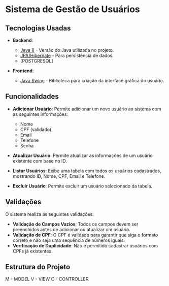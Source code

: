 # Sistema de Gestão de Usuários


## Tecnologias Usadas

- **Backend**: 
  - [Java 8](https://www.oracle.com/java/technologies/javase/jdk17-archive-downloads.html) - Versão do Java utilizada no projeto.
  - [JPA/Hibernate](https://hibernate.org/) - Para persistência de dados.
  - [POSTGRESQL]

- **Frontend**: 
  - [Java Swing](https://docs.oracle.com/javase/tutorial/uiswing/) - Biblioteca para criação da interface gráfica do usuário.

## Funcionalidades

- **Adicionar Usuário**: Permite adicionar um novo usuário ao sistema com as seguintes informações:
  - Nome
  - CPF (validado)
  - Email
  - Telefone
  - Senha

- **Atualizar Usuário**: Permite atualizar as informações de um usuário existente com base no ID.

- **Listar Usuários**: Exibe uma tabela com todos os usuários cadastrados, mostrando ID, Nome, CPF, Email e Telefone.

- **Excluir Usuário**: Permite excluir um usuário selecionado da tabela.

## Validações

O sistema realiza as seguintes validações:

- **Validação de Campos Vazios**: Todos os campos devem ser preenchidos antes de adicionar ou atualizar um usuário.
- **Validação de CPF**: O CPF é validado para garantir que siga o formato correto e não seja uma sequência de números iguais.
- **Verificação de Duplicidade**: Não é permitido cadastrar usuários com CPFs já existentes.

## Estrutura do Projeto

M - MODEL
V - VIEW
C - CONTROLLER



